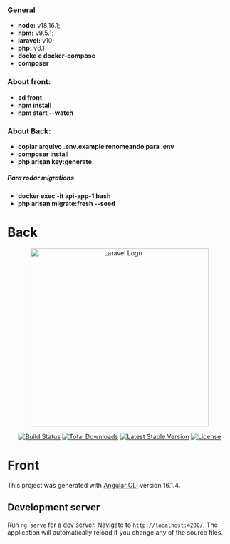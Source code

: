 ### General
- **node:** v18.16.1;
- **npm:** v9.5.1;
- **laravel:** v10;
- **php:** v8.1
- **docke e docker-compose**
- **composer**

### About front:
- **cd front**
- **npm install**
- **npm start --watch**

### About Back:
- **copiar arquivo .env.example renomeando para .env**
- **composer install**
- **php arisan key:generate**

##### Para rodar migrations
- **docker exec -it api-app-1 bash**
- **php arisan migrate:fresh --seed**

# Back
<p align="center"><a href="https://laravel.com" target="_blank"><img src="https://raw.githubusercontent.com/laravel/art/master/logo-lockup/5%20SVG/2%20CMYK/1%20Full%20Color/laravel-logolockup-cmyk-red.svg" width="400" alt="Laravel Logo"></a></p>

<p align="center">
<a href="https://github.com/laravel/framework/actions"><img src="https://github.com/laravel/framework/workflows/tests/badge.svg" alt="Build Status"></a>
<a href="https://packagist.org/packages/laravel/framework"><img src="https://img.shields.io/packagist/dt/laravel/framework" alt="Total Downloads"></a>
<a href="https://packagist.org/packages/laravel/framework"><img src="https://img.shields.io/packagist/v/laravel/framework" alt="Latest Stable Version"></a>
<a href="https://packagist.org/packages/laravel/framework"><img src="https://img.shields.io/packagist/l/laravel/framework" alt="License"></a>
</p>


# Front

This project was generated with [Angular CLI](https://github.com/angular/angular-cli) version 16.1.4.

## Development server

Run `ng serve` for a dev server. Navigate to `http://localhost:4200/`. The application will automatically reload if you change any of the source files.


